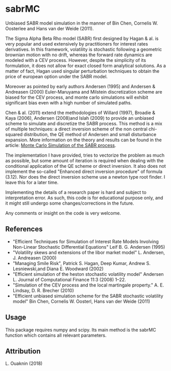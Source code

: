 # sabrMC
Unbiased SABR model simulation in the manner of Bin Chen, Cornelis W. Oosterlee and Hans van der Weide (2011).

The Sigma Alpha Beta Rho model (SABR) first designed by Hagan & al. is very popular and used extensively by practitioners
for interest rates derivatives. In this framework, volatility is stochastic following a geometric brownian motion
with no drift, whereas the forward rate dynamics are modeled with a CEV process. However, despite the simplicity of its formulation, 
it does not allow for exact closed form analytical solutions. As a matter of fact,  Hagan used singular perturbation techniques to obtain the price of european option under the SABR model.

Moreover as pointed by early authors Andersen (1995) and Andersen & Andreasen (2000) Euler-Maruyama and Milstein discretization scheme 
are biased for the CEV process, and monte carlo simulations will exhibit significant bias even with a high number of simulated paths.

Chen & al. (2011) extend the methodologies of Willard (1997), Broadie & Kaya (2006), Andersen (2008)and  Islah (2009) to provide an unbiased
scheme to simulate and discretize the SABR process. This method is a mix of  multiple techniques: a direct inversion scheme of the non central
 chi-squared distribution, the QE method of Andersen and small disturbance expansion. More information on the theory and results can be found in the article: [Monte Carlo Simulation of the SABR process](http://underaudit.com/2018/01/30/monte-carlo-simulation-of-the-sabr-process/).

The implementation I have provided, tries to vectorize the problem as much as possible, but some amount of iteration is required when dealing
with the conditional application of the QE scheme or direct inversion. It also does not implement the so-called "Enhanced direct inversion procedure"
of formula (3.12). Nor does the direct inversion scheme use a newton type root finder.  I leave this for a later time.



Implementing the details of a research paper is hard and subject to interpretation error. As such, this code is for educational purpose only, and it might still undergo some changes/corrections in the future.

Any comments or insight on the code is very welcome.

References
----------
 * "Efficient Techniques for Simulation of Interest Rate Models Involving Non-Linear Stochastic Differential Equations"
   Leif B. G. Andersen (1995)
 * "Volatility skews and extensions of the libor market model"
   L. Andersen, J. Andreasen (2000)
 * "Managing Smile Risk",
   Patrick S. Hagan, Deep Kumar, Andrew S. Lesniewski,and Diana E. Woodward (2002)
 * "Efficient simulation of the heston stochastic volatility model"
   Andersen L. Journal of Computational Finance 11:3 (2008) 1–22.
 * "Simulation of the CEV process and the local martingale property."
	A. E. Lindsay, D. R. Brecher (2010)
 * "Efficient unbiased simulation scheme for the SABR stochastic volatility model"
       Bin Chen, Cornelis W. Oosterl, Hans van der Weide (2011)

Usage
-----
This package requires numpy and scipy. Its main method is the sabrMC function which contains all relevant parameters.
 
Attribution
-----------
L. Ouaknin (2018)
